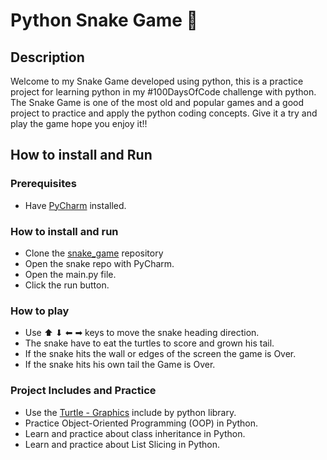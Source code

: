 <h1>Python Snake Game 🐍 </h1>

<h2> Description</h2>


<p>Welcome to my Snake Game developed using python, this is a practice project for learning python in my #100DaysOfCode
 challenge with python. The Snake Game is one of the most old and popular games and a good project to practice and apply
the python coding concepts. Give it a try and play the game hope you enjoy it!!</p>

<h2> How to install and Run </h2>

<h3> Prerequisites </h3>

- Have [PyCharm](https://www.jetbrains.com/help/pycharm/installation-guide.html) installed.

<h3> How to install and run</h3>

- Clone the [snake_game](https://github.com/MikePeralta27/snake_game) repository
- Open the snake repo with PyCharm.
- Open the main.py file.
- Click the run button.

<h3> How to play </h3>

- Use ⬆ ⬇ ⬅ ➡ keys to move the snake heading direction.
- The snake have to eat the turtles to score and grown his tail.
- If the snake hits the wall or edges of the screen the game is Over.
- If the snake hits his own tail the Game is Over.

<h3> Project Includes and Practice</h3>

- Use the [Turtle - Graphics](https://docs.python.org/3/library/turtle.html#turtle.write) include by python library.
- Practice Object-Oriented Programming (OOP) in Python.
- Learn and practice about class inheritance in Python.
- Learn and practice about List Slicing in Python.